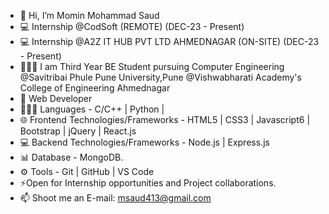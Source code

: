 - 👋 Hi, I’m Momin Mohammad Saud
- 💻 Internship  @CodSoft  (REMOTE)  (DEC-23 - Present)
- 💻 Internship @A2Z IT HUB PVT LTD AHMEDNAGAR (ON-SITE) (DEC-23 - Present)
- 👷🏼‍♂️ I am Third Year BE Student pursuing Computer Engineering @Savitribai Phule Pune University,Pune @Vishwabharati Academy's College of Engineering Ahmednagar
- 🔭 Web Developer 
- 🧑🏻‍💻 Languages - C/C++ | Python |
- 🌐 Frontend Technologies/Frameworks - HTML5 | CSS3 | Javascript6 | Bootstrap | jQuery | React.js
- 💻 Backend Technologies/Frameworks - Node.js | Express.js
- 📊 Database - MongoDB.
- ⚙️ Tools - Git | GitHub | VS Code
- ⚡Open for Internship opportunities and Project collaborations.
- 📫 Shoot me an E-mail: msaud413@gmail.com

